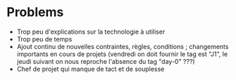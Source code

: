 # Problems
	
* Trop peu d'explications sur la technologie à utiliser
* Trop peu de temps
* Ajout continu de nouvelles contraintes, règles, conditions ; changements importants en cours de projets (vendredi on doit fournir le tag est "J1", le jeudi suivant on nous reproche l'absence du tag "day-0" ???)
* Chef de projet qui manque de tact et de souplesse